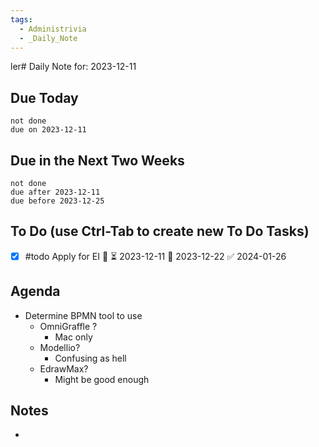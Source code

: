 ```yaml
---
tags:
  - Administrivia
  - _Daily_Note
---
```

ler# Daily Note for: 2023-12-11

## Due Today
```tasks  
not done  
due on 2023-12-11  
```
## Due in the Next Two Weeks
```tasks
not done
due after 2023-12-11
due before 2023-12-25
```
## To Do (use Ctrl-Tab to create new To Do Tasks)
- [x] #todo Apply for EI 🔼 ⏳ 2023-12-11 📅 2023-12-22 ✅ 2024-01-26
## Agenda
- Determine BPMN tool to use
	- OmniGraffle ?
		- Mac only
	- Modellio?
		- Confusing as hell
	- EdrawMax?
		- Might be good enough
## Notes
- 